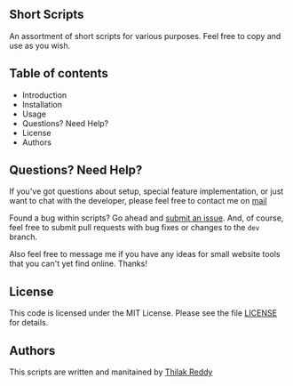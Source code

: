 ## Short Scripts

An assortment of short scripts for various purposes. Feel free to copy and use as you wish.

## Table of contents

* Introduction
* Installation
* Usage
* Questions? Need Help?
* License
* Authors

## Questions? Need Help? 

If you've got questions about setup, special feature implementation, or just want to chat with the developer, please feel free to contact me on <a href="mailto:thilakreddypothuganti@gmail.com">mail</a>

Found a bug within scripts? Go ahead and [submit an issue](https://github.com/ThilakReddyy/). And, of course, feel free to submit pull requests with bug fixes or changes to the `dev` branch.

Also feel free to message me if you have any ideas for small website tools that you can't yet find online. Thanks!

## License

This code is licensed under the MIT License. Please see the file [LICENSE](https://github.com/ThilakReddyy/Scripts/blob/main/LICENSE) for details.

## Authors

This scripts are written and manitained by [Thilak Reddy](https://github.com/ThilakReddyy/)
